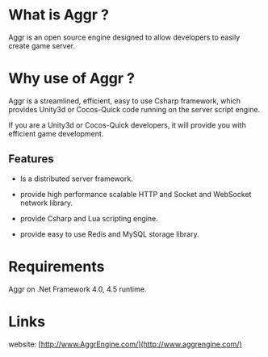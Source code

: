 # What is Aggr ?

Aggr is an open source engine designed to allow developers to easily create game server.


# Why use of Aggr ?

Aggr is a streamlined, efficient, easy to use Csharp framework, which provides Unity3d or Cocos-Quick code running on the server script engine.

If you are a Unity3d or Cocos-Quick developers, it will provide you with efficient game development.

## Features

- Is a distributed server framework.
 
- provide high performance scalable HTTP and Socket and WebSocket network library.

- provide Csharp and Lua scripting engine.

- provide easy to use Redis and MySQL storage library.


# Requirements

Aggr on .Net Framework 4.0, 4.5 runtime.


# Links

website: [http://www.AggrEngine.com/](http://www.aggrengine.com/)

